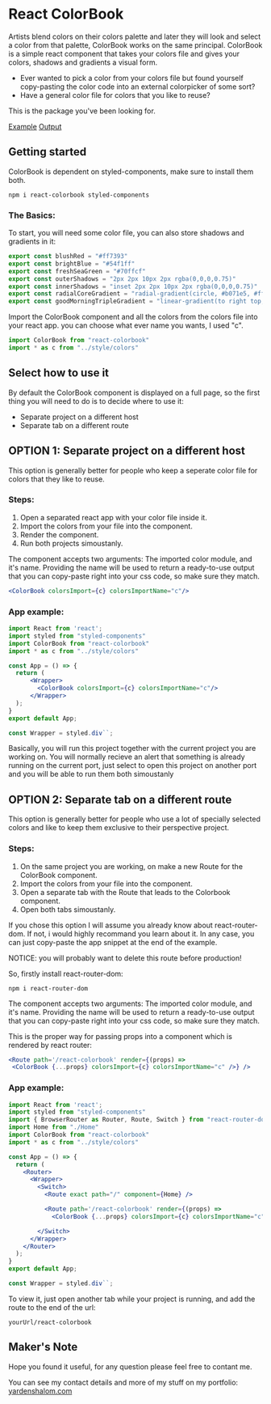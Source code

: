 # React ColorBook

Artists blend colors on their colors palette and later they will look and select a color from that palette, ColorBook works on the same principal. ColorBook is a simple react component that takes your colors file and gives your colors, shadows and gradients a visual form.

- Ever wanted to pick a color from your colors file but found yourself copy-pasting the color code into an external colorpicker of some sort?
- Have a general color file for colors that you like to reuse?

This is the package you've been looking for.

[Example](https://codesandbox.io/s/react-colorbook-example-eicdu)
[Output](https://eicdu.csb.app/)

## Getting started

ColorBook is dependent on styled-components, make sure to install them both.

```
npm i react-colorbook styled-components
```

### The Basics:

To start, you will need some color file, you can also store shadows and gradients in it:

```js
export const blushRed = "#ff7393"
export const brightBlue = "#54f1ff"
export const freshSeaGreen = "#70ffcf"
export const outerShadows = "2px 2px 10px 2px rgba(0,0,0,0.75)"
export const innerShadows = "inset 2px 2px 10px 2px rgba(0,0,0,0.75)"
export const radialCoreGradient = "radial-gradient(circle, #b071e5, #ff59ad, #ff765a, #ffb500, #a0eb12)"
export const goodMorningTripleGradient = "linear-gradient(to right top, #8d83e9, #38a1fe, #00b9fd, #00cbeb, #00dad1, #49e2c0, #74e9ad, #9cee9a, #b0f28b, #c7f57c, #e0f66c, #fbf65f)"
```

Import the ColorBook component and all the colors from the colors file into your react app. you can choose what ever name you wants, I used "c".

```jsx
import ColorBook from "react-colorbook"
import * as c from "../style/colors"
```

## Select how to use it

By default the ColorBook component is displayed on a full page, so the first thing you will need to do is to decide where to use it:
- Separate project on a different host
- Separate tab on a different route

## OPTION 1: Separate project on a different host

This option is generally better for people who keep a seperate color file for colors that they like to reuse.

### Steps:
1. Open a separated react app with your color file inside it.
2. Import the colors from your file into the component.
3. Render the component.
4. Run both projects simoustanly.

The component accepts two arguments: The imported color module, and it's name.
Providing the name will be used to return a ready-to-use output that you can copy-paste right into your css code, so make sure they match.

```jsx
<ColorBook colorsImport={c} colorsImportName="c"/>
```

### App example:

```jsx
import React from 'react';
import styled from "styled-components"
import ColorBook from "react-colorbook"
import * as c from "../style/colors"

const App = () => {
  return (
      <Wrapper>
        <ColorBook colorsImport={c} colorsImportName="c"/>
      </Wrapper>
  );
}
export default App;

const Wrapper = styled.div``;
```
Basically, you will run this project together with the current project you are working on. You will normally recieve an alert that something is already running on the current port, just select to open this project on another port and you will be able to run them both simoustanly

## OPTION 2: Separate tab on a different route

This option is generally better for people who use a lot of specially selected colors and like to keep them exclusive to their perspective project.

### Steps:
1. On the same project you are working, on make a new Route for the ColorBook component.
2. Import the colors from your file into the component.
3. Open a separate tab with the Route that leads to the Colorbook component.
4. Open both tabs simoustanly.

If you chose this option I will assume you already know about react-router-dom. If not, i would highly recommand you learn about it. In any case, you can just copy-paste the app snippet at the end of the example.

NOTICE: you will probably want to delete this route before production!

So, firstly install react-router-dom:
```
npm i react-router-dom
```

The component accepts two arguments: The imported color module, and it's name. Providing the name will be used to return a ready-to-use output that you can copy-paste right into your css code, so make sure they match.

This is the proper way for passing props into a component which is rendered by react router: 

```jsx
<Route path='/react-colorbook' render={(props) =>
 <ColorBook {...props} colorsImport={c} colorsImportName="c" />} />
```
### App example:

```jsx
import React from 'react';
import styled from "styled-components"
import { BrowserRouter as Router, Route, Switch } from "react-router-dom";
import Home from "./Home"
import ColorBook from "react-colorbook"
import * as c from "../style/colors"

const App = () => {
  return (
    <Router>
      <Wrapper>
        <Switch> 
          <Route exact path="/" component={Home} />

          <Route path='/react-colorbook' render={(props) =>
            <ColorBook {...props} colorsImport={c} colorsImportName="c" />} />

        </Switch>
      </Wrapper>
    </Router>
  );
}
export default App;

const Wrapper = styled.div``;
```
To view it, just open another tab while your project is running, and add the route to the end of the url:
```
yourUrl/react-colorbook
```

## Maker's Note
Hope you found it useful, for any question please feel free to contant me.

You can see my contact details and more of my stuff on my portfolio:
[yardenshalom.com](https://www.yardenshalom.com)
